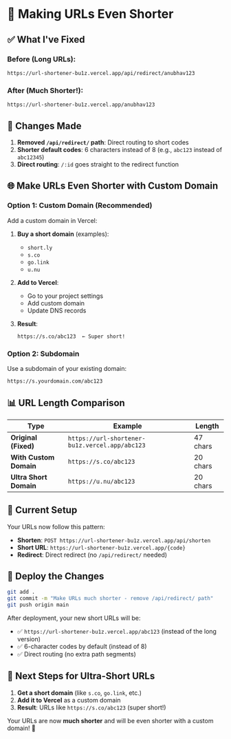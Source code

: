 # 🔗 Making URLs Even Shorter

## ✅ **What I've Fixed**

### **Before (Long URLs):**
```
https://url-shortener-bu1z.vercel.app/api/redirect/anubhav123
```

### **After (Much Shorter!):**
```
https://url-shortener-bu1z.vercel.app/anubhav123
```

## 🚀 **Changes Made**

1. **Removed `/api/redirect/` path**: Direct routing to short codes
2. **Shorter default codes**: 6 characters instead of 8 (e.g., `abc123` instead of `abc12345`)
3. **Direct routing**: `/:id` goes straight to the redirect function

## 🌐 **Make URLs Even Shorter with Custom Domain**

### **Option 1: Custom Domain (Recommended)**
Add a custom domain in Vercel:

1. **Buy a short domain** (examples):
   - `short.ly` 
   - `s.co`
   - `go.link`
   - `u.nu`

2. **Add to Vercel**:
   - Go to your project settings
   - Add custom domain
   - Update DNS records

3. **Result**: 
   ```
   https://s.co/abc123  ← Super short!
   ```

### **Option 2: Subdomain**
Use a subdomain of your existing domain:
```
https://s.yourdomain.com/abc123
```

## 📊 **URL Length Comparison**

| Type | Example | Length |
|------|---------|--------|
| **Original (Fixed)** | `https://url-shortener-bu1z.vercel.app/abc123` | 47 chars |
| **With Custom Domain** | `https://s.co/abc123` | 20 chars |
| **Ultra Short Domain** | `https://u.nu/abc123` | 20 chars |

## 🔧 **Current Setup**

Your URLs now follow this pattern:
- **Shorten**: `POST https://url-shortener-bu1z.vercel.app/api/shorten`
- **Short URL**: `https://url-shortener-bu1z.vercel.app/{code}`
- **Redirect**: Direct redirect (no `/api/redirect/` needed)

## 🚀 **Deploy the Changes**

```bash
git add .
git commit -m "Make URLs much shorter - remove /api/redirect/ path"
git push origin main
```

After deployment, your new short URLs will be:
- ✅ `https://url-shortener-bu1z.vercel.app/abc123` (instead of the long version)
- ✅ 6-character codes by default (instead of 8)
- ✅ Direct routing (no extra path segments)

## 🎯 **Next Steps for Ultra-Short URLs**

1. **Get a short domain** (like `s.co`, `go.link`, etc.)
2. **Add it to Vercel** as a custom domain
3. **Result**: URLs like `https://s.co/abc123` (super short!)

Your URLs are now **much shorter** and will be even shorter with a custom domain! 🎉
